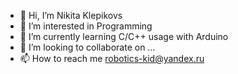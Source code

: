 - 👋 Hi, I’m Nikita Klepikovs
- 👀 I’m interested in Programming
- 🌱 I’m currently learning C/C++ usage with Arduino
- 💞️ I’m looking to collaborate on ...
- 📫 How to reach me robotics-kid@yandex.ru

<!---
robotics-kid/robotics-kid is a ✨ special ✨ repository because its `README.md` (this file) appears on your GitHub profile.
You can click the Preview link to take a look at your changes.
--->
